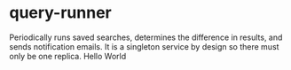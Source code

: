 # query-runner

Periodically runs saved searches, determines the difference in results, and sends notification emails. It is a singleton service by design so there must only be one replica.
Hello World
